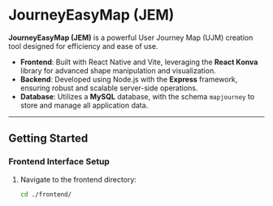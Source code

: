 # **JourneyEasyMap (JEM)**

**JourneyEasyMap (JEM)** is a powerful User Journey Map (UJM) creation tool designed for efficiency and ease of use.

- **Frontend**: Built with React Native and Vite, leveraging the **React Konva** library for advanced shape manipulation and visualization.  
- **Backend**: Developed using Node.js with the **Express** framework, ensuring robust and scalable server-side operations.  
- **Database**: Utilizes a **MySQL** database, with the schema `mapjourney` to store and manage all application data.

---

## **Getting Started**

### **Frontend Interface Setup**
1. Navigate to the frontend directory:  
   ```bash
   cd ./frontend/
